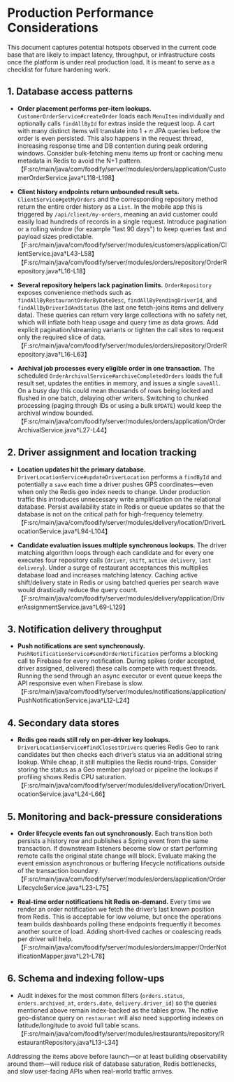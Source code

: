 # Production Performance Considerations

This document captures potential hotspots observed in the current code base that are likely to
impact latency, throughput, or infrastructure costs once the platform is under real production load.
It is meant to serve as a checklist for future hardening work.

## 1. Database access patterns

- **Order placement performs per-item lookups.** `CustomerOrderService#createOrder` loads each
  `MenuItem` individually and optionally calls `findAllById` for extras inside the request loop.
  A cart with many distinct items will translate into 1 + _n_ JPA queries before the order is even
  persisted. This also happens in the request thread, increasing response time and DB contention
  during peak ordering windows. Consider bulk-fetching menu items up front or caching menu metadata
  in Redis to avoid the N+1 pattern.【F:src/main/java/com/foodify/server/modules/orders/application/CustomerOrderService.java†L118-L198】

- **Client history endpoints return unbounded result sets.** `ClientService#getMyOrders` and the
  corresponding repository method return the entire order history as a `List`. In the mobile app this
  is triggered by `/api/client/my-orders`, meaning an avid customer could easily load hundreds of
  records in a single request. Introduce pagination or a rolling window (for example "last 90 days")
  to keep queries fast and payload sizes predictable.【F:src/main/java/com/foodify/server/modules/customers/application/ClientService.java†L43-L58】【F:src/main/java/com/foodify/server/modules/orders/repository/OrderRepository.java†L16-L18】

- **Several repository helpers lack pagination limits.** `OrderRepository` exposes convenience
  methods such as `findAllByRestaurantOrderByDateDesc`, `findAllByPendingDriverId`, and
  `findAllByDriverIdAndStatus` (the last one fetch-joins items and delivery data). These queries can
  return very large collections with no safety net, which will inflate both heap usage and query time
  as data grows. Add explicit pagination/streaming variants or tighten the call sites to request only
  the required slice of data.【F:src/main/java/com/foodify/server/modules/orders/repository/OrderRepository.java†L16-L63】

- **Archival job processes every eligible order in one transaction.** The scheduled
  `OrderArchivalService#archiveCompletedOrders` loads the full result set, updates the entities in
  memory, and issues a single `saveAll`. On a busy day this could mean thousands of rows being locked
  and flushed in one batch, delaying other writers. Switching to chunked processing (paging through
  IDs or using a bulk `UPDATE`) would keep the archival window bounded.【F:src/main/java/com/foodify/server/modules/orders/application/OrderArchivalService.java†L27-L44】

## 2. Driver assignment and location tracking

- **Location updates hit the primary database.** `DriverLocationService#updateDriverLocation`
  performs a `findById` and potentially a `save` each time a driver pushes GPS coordinates—even when
  only the Redis geo index needs to change. Under production traffic this introduces unnecessary
  write amplification on the relational database. Persist availability state in Redis or queue
  updates so that the database is not on the critical path for high-frequency telemetry.【F:src/main/java/com/foodify/server/modules/delivery/location/DriverLocationService.java†L94-L104】

- **Candidate evaluation issues multiple synchronous lookups.** The driver matching algorithm loops
  through each candidate and for every one executes four repository calls (`driver`, `shift`,
  `active delivery`, `last delivery`). Under a surge of restaurant acceptances this multiplies
  database load and increases matching latency. Caching active shift/delivery state in Redis or using
  batched queries per search wave would drastically reduce the query count.【F:src/main/java/com/foodify/server/modules/delivery/application/DriverAssignmentService.java†L69-L129】

## 3. Notification delivery throughput

- **Push notifications are sent synchronously.** `PushNotificationService#sendOrderNotification`
  performs a blocking call to Firebase for every notification. During spikes (order accepted, driver
  assigned, delivered) these calls compete with request threads. Running the send through an async
  executor or event queue keeps the API responsive even when Firebase is slow.【F:src/main/java/com/foodify/server/modules/notifications/application/PushNotificationService.java†L12-L24】

## 4. Secondary data stores

- **Redis geo reads still rely on per-driver key lookups.** `DriverLocationService#findClosestDrivers`
  queries Redis Geo to rank candidates but then checks each driver’s status via an additional string
  lookup. While cheap, it still multiplies the Redis round-trips. Consider storing the status as a
  Geo member payload or pipeline the lookups if profiling shows Redis CPU saturation.【F:src/main/java/com/foodify/server/modules/delivery/location/DriverLocationService.java†L24-L66】

## 5. Monitoring and back-pressure considerations

- **Order lifecycle events fan out synchronously.** Each transition both persists a history row and
  publishes a Spring event from the same transaction. If downstream listeners become slow or start
  performing remote calls the original state change will block. Evaluate making the event emission
  asynchronous or buffering lifecycle notifications outside of the transaction boundary.【F:src/main/java/com/foodify/server/modules/orders/application/OrderLifecycleService.java†L23-L75】

- **Real-time order notifications hit Redis on-demand.** Every time we render an order notification we
  fetch the driver’s last known position from Redis. This is acceptable for low volume, but once the
  operations team builds dashboards polling these endpoints frequently it becomes another source of
  load. Adding short-lived caches or coalescing reads per driver will help.【F:src/main/java/com/foodify/server/modules/orders/mapper/OrderNotificationMapper.java†L21-L78】

## 6. Schema and indexing follow-ups

- Audit indexes for the most common filters (`orders.status`, `orders.archived_at`, `orders.date`,
  `delivery.driver_id`) so the queries mentioned above remain index-backed as the tables grow. The
  native geo-distance query on `restaurant` will also need supporting indexes on latitude/longitude
  to avoid full table scans.【F:src/main/java/com/foodify/server/modules/restaurants/repository/RestaurantRepository.java†L13-L34】

Addressing the items above before launch—or at least building observability around them—will reduce
risk of database saturation, Redis bottlenecks, and slow user-facing APIs when real-world traffic
arrives.
